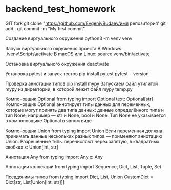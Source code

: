 # backend_test_homework


GIT
fork
git clone "https://github.com/EvgeniyBudaev/имя репозитория'
git add .
git commit -m "My first commit"


Создание виртуального окружения
python3 -m venv venv


Запуск виртуального окружения проекта
В Windows:
.\venv\Scripts\activate 
В macOS или Linux:
source venv/bin/activate 

Остановка виртуального окружения
deactivate 


Установка pytest и запуск тестов
pip install pytest
pytest --version 


Проверка аннотации типов
pip install mypy 
Запускаем файл утилитой mypy из директории, в которой лежит файл
mypy temp.py

Компоновщик Optional
from typing import Optional
text: Optional[str]
Компоновщик Optional аннотирует типы данных для переменных, которые могут принять два типа данных: данные определённого типа и тип None; например — str и None, bool и None.
Тип None не указывается в компоновщике Optional в явном виде

Компоновщик Union
from typing import Union
Если переменная должна принимать данные нескольких разных типов — применяют аннотацию Union. Разрешённые типы перечисляют через запятую, в квадратных скобках
х: Union[int, str]

Аннотация Any
from typing import Any
x: Any

Аннотации коллекций
from typing import Sequence, Dict, List, Tuple, Set

Псевдонимы типов
from typing import Dict, List, Union
CustomDict = Dict[str, List[Union[int, str]]]